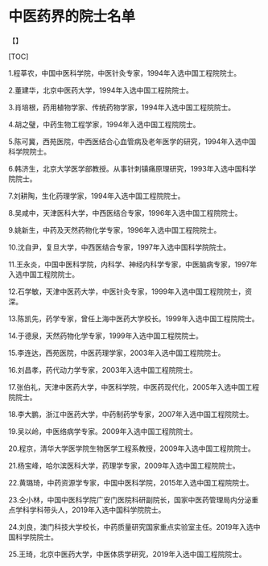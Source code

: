 # 中医药界的院士名单

【】

[TOC]

1.程莘农，中国中医科学院，中医针灸专家，1994年入选中国工程院院士。

2.董建华，北京中医药大学，1994年入选中国工程院院士。

3.肖培根，药用植物学家、传统药物学家，1994年入选中国工程院院士。

4.胡之璧，中药生物工程学家，1994年入选中国工程院院士。

5.陈可冀，西苑医院，中西医结合心血管病及老年医学的研究，1994年入选中国科学院院士。

6.韩济生，北京大学医学部教授。从事针刺镇痛原理研究，1993年入选中国科学院院士。

7.刘耕陶，生化药理学家，1994年入选中国工程院院士。

8.吴咸中，天津医科大学，中西医结合专家，1996年入选中国工程院院士。

9.姚新生，中药及天然药物化学专家，1996年入选中国工程院院士。

10.沈自尹，复旦大学，中西医结合专家，1997年入选中国科学院院士。

11.王永炎，中国中医科学院，内科学、神经内科学专家，中医脑病专家，1997年入选中国工程院院士。

12.石学敏，天津中医药大学，中医针灸专家，1999年入选中国工程院院士，资深。

13.陈凯先，药学专家，曾任上海中医药大学校长。1999年入选中国工程院院士。

14.于德泉，天然药物化学专家，1999年入选中国工程院院士。

15.李连达，西苑医院，中医药理学家，2003年入选中国工程院院士。

16.刘昌孝，药代动力学专家，2003年入选中国工程院院士。

17.张伯礼，天津中医药大学，中医科学院，中医药现代化，2005年入选中国工程院院士。

18.李大鹏，浙江中医药大学，中药制药学专家，2007年入选中国工程院院士。

19.吴以岭，中医络病学专家。2009年入选中国工程院院士。

20.程京，清华大学医学院生物医学工程系教授，2009年入选中国工程院院士。

21.杨宝峰，哈尔滨医科大学，药理学专家，2009年入选中国工程院院士。

22.黄璐琦，中药资源学专家，中国中医科学院，2015年入选中国工程院院士。

23.仝小林，中国中医科学院广安门医院科研副院长，国家中医药管理局内分泌重点学科学科带头人，2019年入选中国科学院院士。

24.刘良，澳门科技大学校长，中药质量研究国家重点实验室主任。2019年入选中国科学院院士。

25.王琦，北京中医药大学，中医体质学研究，2019年入选中国工程院院士。

